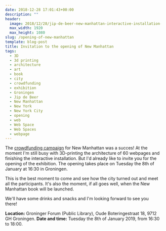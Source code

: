 ```yaml
---
date: 2018-12-28 17:01:43+00:00
description: ""
header:
  image: 2018/12/28/jip-de-beer-new-manhattan-interactive-installation-climbing-web-spaces.jpg
  max_width: 1920
  max_height: 1080
slug: /opening-of-new-manhattan
template: blog-post
title: Invitation to the opening of New Manhattan
tags:
  - 3D
  - 3d printing
  - architecture
  - art
  - book
  - city
  - crowdfunding
  - exhibition
  - Groningen
  - Jip de Beer
  - New Manhattan
  - New York
  - New York City
  - opening
  - web
  - Web Space
  - Web Spaces
  - webpage
---
```


The [crowdfunding campaign](https://www.voordekunst.nl/projecten/7243-new-manhattanthe-web-space-never-sleeps-1) for New Manhattan was a succes! At the moment I'm still busy with 3D-printing the architecture of 60 webpages and finishing the interactive installation. But I'd already like to invite you for the opening of the exhibition. The opening takes place on Tuesday the 8th of January at 16:30 in Groningen.

This is the best moment to come and see how the city turned out and meet all the participants. It's also the moment, if all goes well, when the New Manhattan book will be launched.

We'll have some drinks and snacks and I'm looking forward to see you there!

**Location:** Groninger Forum (Public Library), Oude Boteringestraat 18, 9712 GH Groningen. **Date and time:** Tuesday the 8th of January 2019, from 16:30 to 18:00.
